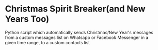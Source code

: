 # Christmas Spirit Breaker(and New Years Too)
Python script which automatically sends Christmas/New Year's messages from a custom messages list on Whatsapp or Facebook Messenger in a given time range, to a custom contacts list
